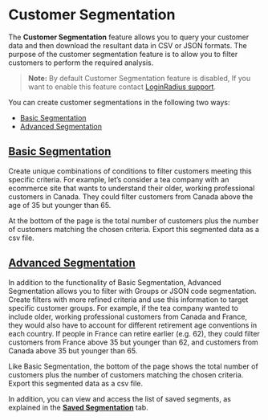 # Customer Segmentation

The **Customer Segmentation** feature allows you to query your customer data and then download the resultant data in CSV or JSON formats. The purpose of the customer segmentation feature is to allow you to filter customers to perform the required analysis.

> **Note:** By default Customer Segmentation feature is disabled, If you want to enable this feature contact [LoginRadius support](https://adminconsole.loginradius.com/support/tickets/open-a-new-ticket).


You can create customer segmentations in the following two ways:

- [Basic Segmentation](#basicsegmentation0)
- [Advanced Segmentation](#advancedsegmentation1)


## [Basic Segmentation](/customer-management/customer-segmentation/basic-segmentation)

Create unique combinations of conditions to filter customers meeting this specific criteria. For example, let’s consider a tea company with an ecommerce site that wants to understand their older, working professional customers in Canada. They could filter customers from Canada above the age of 35 but younger than 65.

At the bottom of the page is the total number of customers plus the number of customers matching the chosen criteria. Export this segmented data as a csv file.

## [Advanced Segmentation](/customer-management/customer-segmentation/advanced-segmentation)

In addition to the functionality of Basic Segmentation, Advanced Segmentation allows you to filter with Groups or JSON code segmentation. Create filters with more refined criteria and use this information to target specific customer groups. For example, if the tea company wanted to include older, working professional customers from Canada and France, they would also have to account for different retirement age conventions in each country. If people in France can retire earlier (e.g. 62), they could filter customers from France above 35 but younger than 62, and customers from Canada above 35 but younger than 65.

Like Basic Segmentation, the bottom of the page shows the total number of customers plus the number of customers matching the chosen criteria. Export this segmented data as a csv file.


In addition, you can view and access the list of saved segments, as explained in the [**Saved Segmentation**](/customer-management/customer-segmentation/save-segmentation/) tab.

